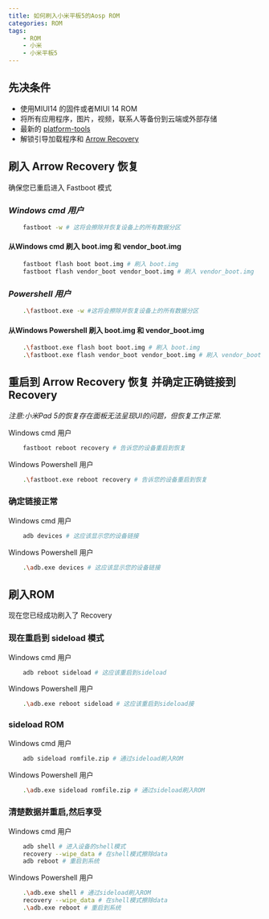 ```yaml
---
title: 如何刷入小米平板5的Aosp ROM
categories: ROM
tags:
    - ROM
    - 小米
    - 小米平板5
---
```


## 先决条件

- 使用MIUI14 的固件或者MIUI 14 ROM
- 将所有应用程序，图片，视频，联系人等备份到云端或外部存储
- 最新的 [platform-tools](https://developer.android.com/tools/releases/platform-tools)
- 解锁引导加载程序和 [Arrow Recovery](https://sourceforge.net/projects/kubersharma001/files/nabu/ArrowOS-Recovery/)
<!--more-->
## 刷入 Arrow Recovery 恢复

确保您已重启进入 Fastboot 模式

### *Windows cmd 用户*

```bash
    fastboot -w # 这将会擦除并恢复设备上的所有数据分区
```

#### **从Windows cmd 刷入 boot.img 和 vendor_boot.img**

```bash
    fastboot flash boot boot.img # 刷入 boot.img
    fastboot flash vendor_boot vendor_boot.img # 刷入 vendor_boot.img
```

### *Powershell 用户*

```bash
    .\fastboot.exe -w #这将会擦除并恢复设备上的所有数据分区
```

#### **从Windows Powershell 刷入 boot.img 和 vendor_boot.img**

```bash
    .\fastboot.exe flash boot boot.img # 刷入 boot.img
    .\fastboot.exe flash vendor_boot vendor_boot.img # 刷入 vendor_boot.img
```

## 重启到 Arrow Recovery 恢复 并确定正确链接到 Recovery

*注意:小米Pad 5的恢复存在面板无法呈现UI的问题，但恢复工作正常.*

Windows cmd 用户

```bash
    fastboot reboot recovery # 告诉您的设备重启到恢复
```

Windows Powershell 用户

```bash
    .\fastboot.exe reboot recovery # 告诉您的设备重启到恢复
```

### 确定链接正常

Windows cmd 用户

```bash
    adb devices # 这应该显示您的设备链接
```

Windows Powershell 用户

```bash
    .\adb.exe devices # 这应该显示您的设备链接
```

## 刷入ROM

现在您已经成功刷入了 Recovery

### 现在重启到 sideload 模式

Windows cmd 用户

```bash
    adb reboot sideload # 这应该重启到sideload
```

Windows Powershell 用户

```bash
    .\adb.exe reboot sideload # 这应该重启到sideload接
```

### sideload ROM

Windows cmd 用户

```bash
    adb sideload romfile.zip # 通过sideload刷入ROM
```

Windows Powershell 用户

```bash
    .\adb.exe sideload romfile.zip # 通过sideload刷入ROM
```

### 清楚数据并重启,然后享受

Windows cmd 用户

```bash
    adb shell # 进入设备的shell模式
    recovery --wipe_data # 在shell模式擦除data
    adb reboot # 重启到系统
```

Windows Powershell 用户

```bash
    .\adb.exe shell # 通过sideload刷入ROM
    recovery --wipe_data # 在shell模式擦除data
    .\adb.exe reboot # 重启到系统
```
